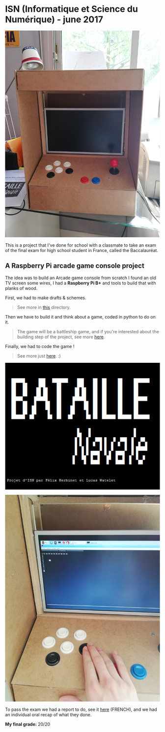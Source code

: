 # ISN (Informatique et Science du Numérique) - june 2017

![front_view](https://github.com/fherbine/ISN_2017-06/blob/master/pictures/photos/front.jpg?raw=true)

 This is a project that I've done for school with a classmate to take an exam of
the final exam for high school student in France, called the Baccalauréat.

## A Raspberry Pi arcade game console project

 The idea was to build an Arcade game console from scratch I found an old TV 
screen some wires, I had a **Raspberry Pi B+** and tools to build that with 
planks of wood.

First, we had to make drafts & schemes.
> See more in [this](game_console_design) directory.

Then we have to build it and think about a game, coded in python to do on it.
> The game will be a battleship game, and if you're interested about the building
  step of the project, see more [here](pictures/photos).

Finally, we had to code the game !
> See more just [here](source-code). :)

![screenshot](https://raw.githubusercontent.com/fherbine/ISN_2017-06/master/pictures/screenshots/home.png)

![gameplay](https://raw.githubusercontent.com/fherbine/ISN_2017-06/master/pictures/photos/gameplay.jpg)

To pass the exam we had a report to do, see it [here](report.fr.pdf) (FRENCH),
and we had an individual oral recap of what they done.

**My final grade:** 20/20
